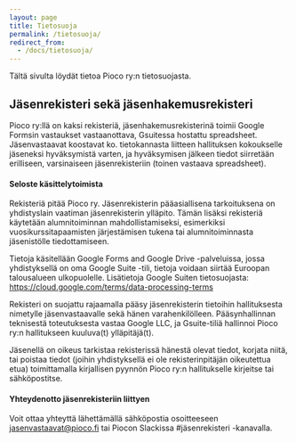 ```yaml
---
layout: page
title: Tietosuoja
permalink: /tietosuoja/
redirect_from:
  - /docs/tietosuoja/
---
```


Tältä sivulta löydät tietoa Pioco ry:n tietosuojasta.

## Jäsenrekisteri sekä jäsenhakemusrekisteri

Pioco ry:llä on kaksi rekisteriä, jäsenhakemusrekisterinä toimii Google Formsin vastaukset vastaanottava, Gsuitessa hostattu spreadsheet. Jäsenvastaavat koostavat ko. tietokannasta liitteen hallituksen kokoukselle jäseneksi hyväksymistä varten, ja hyväksymisen jälkeen tiedot siirretään erilliseen, varsinaiseen jäsenrekisteriin (toinen vastaava spreadsheet).

#### Seloste käsittelytoimista

Rekisteriä pitää Pioco ry. Jäsenrekisterin pääasiallisena tarkoituksena on yhdistyslain vaatiman jäsenrekisterin ylläpito. Tämän lisäksi rekisteriä käytetään alumnitoiminnan mahdollistamiseksi, esimerkiksi vuosikurssitapaamisten järjestämisen tukena tai alumnitoiminnasta jäsenistölle tiedottamiseen.

Tietoja käsitellään Google Forms and Google Drive -palveluissa, jossa yhdistyksellä on oma Google Suite -tili, tietoja voidaan siirtää Euroopan talousalueen ulkopuolelle. Lisätietoja Google Suiten tietosuojasta: https://cloud.google.com/terms/data-processing-terms

Rekisteri on suojattu rajaamalla pääsy jäsenrekisterin tietoihin hallituksesta nimetylle jäsenvastaavalle sekä hänen varahenkilölleen. Pääsynhallinnan teknisestä toteutuksesta vastaa Google LLC, ja Gsuite-tiliä hallinnoi Pioco ry:n hallitukseen kuuluva(t) ylläpitäjä(t).

Jäsenellä on oikeus tarkistaa rekisterissä hänestä olevat tiedot, korjata niitä, tai poistaa tiedot (joihin yhdistyksellä ei ole rekisterinpitäjän oikeutettua etua) toimittamalla kirjallisen pyynnön Pioco ry:n hallitukselle kirjeitse tai sähköpostitse.

#### Yhteydenotto jäsenrekisteriin liittyen

Voit ottaa yhteyttä lähettämällä sähköpostia osoitteeseen jasenvastaavat@pioco.fi tai Piocon Slackissa #jäsenrekisteri -kanavalla.
